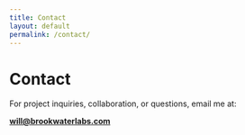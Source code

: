 ```yaml
---
title: Contact
layout: default
permalink: /contact/
---
```


# Contact

For project inquiries, collaboration, or questions, email me at:

**[will@brookwaterlabs.com](mailto:will@brookwaterlabs.com)**
